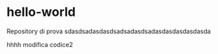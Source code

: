 # hello-world
Repository di prova
sdasdsadasdasdsadsadasdsadasdasdasdasdasda


hhhh
modifica codice2
